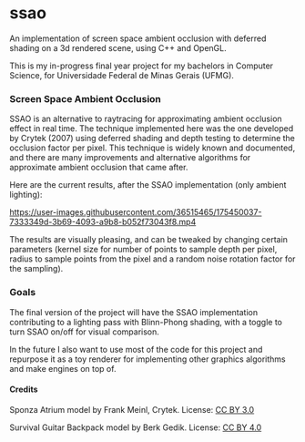 # ssao
An implementation of screen space ambient occlusion with deferred shading on a 3d rendered scene, using C++ and OpenGL.

This is my in-progress final year project for my bachelors in Computer Science, for Universidade Federal de Minas Gerais (UFMG).

### Screen Space Ambient Occlusion
SSAO is an alternative to raytracing for approximating ambient occlusion effect in real time. The technique implemented here was the one developed by Crytek (2007) using deferred shading and depth testing to determine the occlusion factor per pixel. This technique is widely known and documented, and there are many improvements and alternative algorithms for approximate ambient occlusion that came after.

Here are the current results, after the SSAO implementation (only ambient lighting):

https://user-images.githubusercontent.com/36515465/175450037-7333349d-3b69-4093-a9b8-b052f73043f8.mp4

The results are visually pleasing, and can be tweaked by changing certain parameters (kernel size for number of points to sample depth per pixel, radius to sample points from the pixel and a random noise rotation factor for the sampling).

### Goals
The final version of the project will have the SSAO implementation contributing to a lighting pass with Blinn-Phong shading, with a toggle to turn SSAO on/off for visual comparison.

In the future I also want to use most of the code for this project and repurpose it as a toy renderer for implementing other graphics algorithms and make engines on top of.

#### Credits

Sponza Atrium model by Frank Meinl, Crytek. License: [CC BY 3.0](https://creativecommons.org/licenses/by/3.0/)
                                                                 
                                                                 
Survival Guitar Backpack model by Berk Gedik. License: [CC BY 4.0](https://creativecommons.org/licenses/by/4.0/)